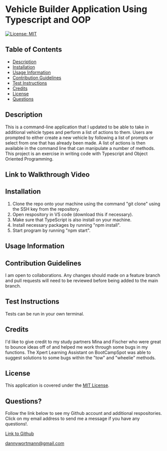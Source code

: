 # Vehicle Builder Application Using Typescript and OOP

[![License: MIT](https://img.shields.io/badge/License-MIT-yellow.svg)](https://opensource.org/licenses/MIT)

## Table of Contents

 * [Description](#description)
 * [Installation](#installation)
 * [Usage Information](#usage-information)
 * [Contribution Guidelines](#contribution-guidelines)
 * [Test Instructions](#test-instructions)
 * [Credits](#credits)
 * [License](#license)
 * [Questions](#questions)

## Description
This is a command-line application that I updated to be able to take in additional vehicle types and perform a list of actions to them. Users are prompted to either create a new vehicle by following a list of prompts or select from one that has already been made. A list of actions is then available in the command line that can manipulate a number of methods. This project is an exercise in writing code with  Typescript and Object Oriented Programming. 

## Link to Walkthrough Video


## Installation
1. Clone the repo onto your machine using the command "git clone" using the SSH key from the repository.
2. Open respository in VS code (download this if necessary). 
3. Make sure that TypeScript is also install on your machine.  
4. Install necessary packages by running "npm install". 
5. Start program by running "npm start".

## Usage Information


## Contribution Guidelines
I am open to collaborations. Any changes should made on a feature branch and pull requests will need to be reviewed before being added to the main branch.

## Test Instructions
Tests can be run in your own terminal.

## Credits
I'd like to give credit to my study partners Mina and Fischer who were great to bounce ideas off of and helped me work through some bugs in my functions. The Xpert Learning Assistant on BootCampSpot was able to suggest solutions to some bugs within the "tow" and "wheelie" methods.

## License
This application is covered under the [MIT License](https://opensource.org/licenses/MIT).

## Questions?
Follow the link below to see my Github account and additional respositories. Click on my email address to send me a message if you have any questions!.

[Link to Github](http://github.com/dlwortmann)

<a href="mailto:dannywortmann@gmail.com">dannywortmann@gmail.com</a>

